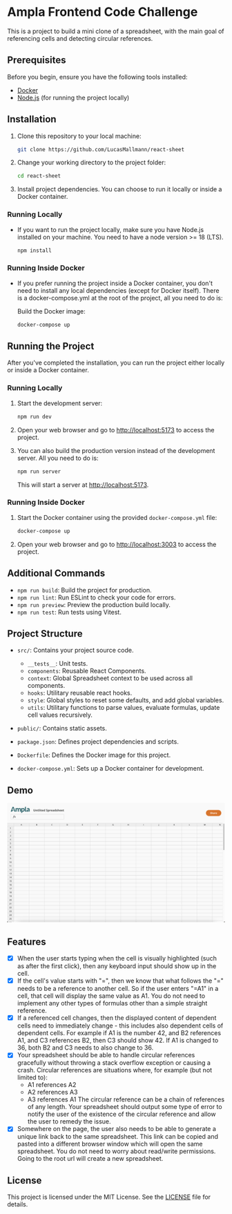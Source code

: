 # Ampla Frontend Code Challenge

This is a project to build a mini clone of a spreadsheet, with the main goal of referencing cells and detecting circular references.

## Prerequisites

Before you begin, ensure you have the following tools installed:

- [Docker](https://www.docker.com/get-started)
- [Node.js](https://nodejs.org/) (for running the project locally)

## Installation

1. Clone this repository to your local machine:

   ```bash
   git clone https://github.com/LucasMallmann/react-sheet
   ```

2. Change your working directory to the project folder:

   ```bash
   cd react-sheet
   ```

3. Install project dependencies. You can choose to run it locally or inside a Docker container.

### Running Locally

- If you want to run the project locally, make sure you have Node.js installed on your machine. You need to have a node version >= 18 (LTS).

  ```bash
  npm install
  ```

### Running Inside Docker

- If you prefer running the project inside a Docker container, you don't need to install any local dependencies (except for Docker itself). There is a docker-compose.yml at the root of the project, all you need to do is:

  Build the Docker image:

  ```bash
  docker-compose up
  ```

## Running the Project

After you've completed the installation, you can run the project either locally or inside a Docker container.

### Running Locally

1. Start the development server:

   ```bash
   npm run dev
   ```

2. Open your web browser and go to [http://localhost:5173](http://localhost:5173) to access the project.
3. You can also build the production version instead of the development server. All you need to do is:
   ```bash
   npm run server
   ```
   This will start a server at [http://localhost:5173](http://localhost:5173).

### Running Inside Docker

1. Start the Docker container using the provided `docker-compose.yml` file:

   ```bash
   docker-compose up
   ```

2. Open your web browser and go to [http://localhost:3003](http://localhost:3003) to access the project.

## Additional Commands

- `npm run build`: Build the project for production.
- `npm run lint`: Run ESLint to check your code for errors.
- `npm run preview`: Preview the production build locally.
- `npm run test`: Run tests using Vitest.

## Project Structure

- `src/`: Contains your project source code.

  - `__tests__`: Unit tests.
  - `components`: Reusable React Components.
  - `context`: Global Spreadsheet context to be used across all components.
  - `hooks`: Utilitary reusable react hooks.
  - `style`: Global styles to reset some defaults, and add global variables.
  - `utils`: Utilitary functions to parse values, evaluate formulas, update cell values recursively.

- `public/`: Contains static assets.
- `package.json`: Defines project dependencies and scripts.
- `Dockerfile`: Defines the Docker image for this project.
- `docker-compose.yml`: Sets up a Docker container for development.

## Demo

![demo](./public/images/demo.png)

## Features

- [x] When the user starts typing when the cell is visually highlighted (such as after the first click), then any keyboard input should show up in the cell.
- [x] If the cell's value starts with "=", then we know that what follows the "=" needs to be a reference to another cell. So if the user enters "=A1" in a cell, that cell will display the same value as A1. You do not need to implement any other types of formulas other than a simple straight reference.
- [x] If a referenced cell changes, then the displayed content of dependent cells need to immediately change - this includes also dependent cells of dependent cells. For example if A1 is the number 42, and B2 references A1, and C3 references B2, then C3 should show 42. If A1 is changed to 36, both B2 and C3 needs to also change to 36.
- [x] Your spreadsheet should be able to handle circular references gracefully without throwing a stack overflow exception or causing a crash. Circular references are situations where, for example (but not limited to):
  - A1 references A2
  - A2 references A3
  - A3 references A1
    The circular reference can be a chain of references of any length. Your spreadsheet should output some type of error to notify the user of the existence of the circular reference and allow the user to remedy the issue.
- [x] Somewhere on the page, the user also needs to be able to generate a unique link back to the same spreadsheet. This link can be copied and pasted into a different browser window which will open the same spreadsheet. You do not need to worry about read/write permissions. Going to the root url will create a new spreadsheet.

## License

This project is licensed under the MIT License. See the [LICENSE](LICENSE) file for details.
